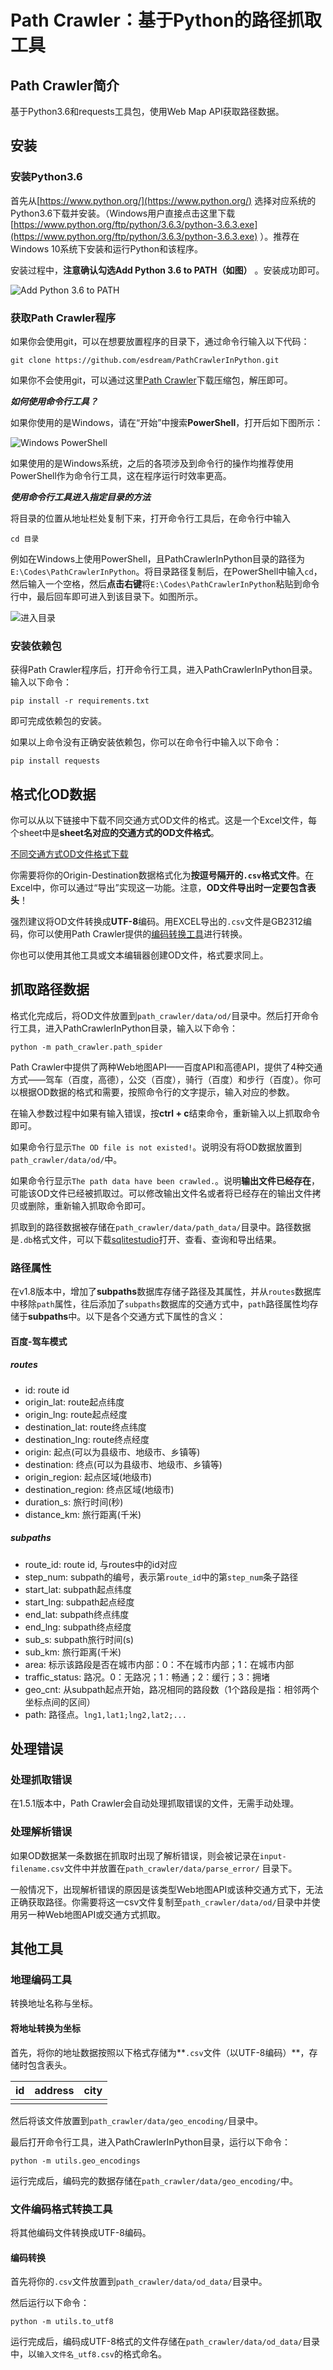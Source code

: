 # Path Crawler：基于Python的路径抓取工具

## Path Crawler简介

基于Python3.6和requests工具包，使用Web Map API获取路径数据。

## 安装

### 安装Python3.6

首先从[https://www.python.org/](https://www.python.org/) 选择对应系统的Python3.6下载并安装。（Windows用户直接点击这里下载 [https://www.python.org/ftp/python/3.6.3/python-3.6.3.exe](https://www.python.org/ftp/python/3.6.3/python-3.6.3.exe) ）。推荐在Windows 10系统下安装和运行Python和该程序。

安装过程中，**注意确认勾选Add Python 3.6 to PATH（如图）** 。安装成功即可。

![Add Python 3.6 to PATH](./python.PNG)

### 获取Path Crawler程序

如果你会使用git，可以在想要放置程序的目录下，通过命令行输入以下代码：

```shell
git clone https://github.com/esdream/PathCrawlerInPython.git
```

如果你不会使用git，可以通过这里[Path Crawler](https://github.com/esdream/PathCrawlerInPython/archive/master.zip)下载压缩包，解压即可。

***如何使用命令行工具？*** 

如果你使用的是Windows，请在“开始”中搜索**PowerShell**，打开后如下图所示：

![Windows PowerShell](./powershell.png)

如果使用的是Windows系统，之后的各项涉及到命令行的操作均推荐使用PowerShell作为命令行工具，这在程序运行时效率更高。

***使用命令行工具进入指定目录的方法*** 

将目录的位置从地址栏处复制下来，打开命令行工具后，在命令行中输入

```shell
cd 目录
```

例如在Windows上使用PowerShell，且PathCrawlerInPython目录的路径为`E:\Codes\PathCrawlerInPython`。将目录路径复制后，在PowerShell中输入`cd`，然后输入一个空格，然后**点击右键**将`E:\Codes\PathCrawlerInPython`粘贴到命令行中，最后回车即可进入到该目录下。如图所示。

![进入目录](./in_dir.png)

### 安装依赖包

获得Path Crawler程序后，打开命令行工具，进入PathCrawlerInPython目录。输入以下命令：

```shell
pip install -r requirements.txt
```

即可完成依赖包的安装。

如果以上命令没有正确安装依赖包，你可以在命令行中输入以下命令：

```shell
pip install requests
```

## 格式化OD数据

你可以从以下链接中下载不同交通方式OD文件的格式。这是一个Excel文件，每个sheet中是**sheet名对应的交通方式的OD文件格式**。

[不同交通方式OD文件格式下载](https://github.com/esdream/PathCrawlerInPython/raw/master/docs/download/od_format.xlsx)

你需要将你的Origin-Destination数据格式化为**按逗号隔开的`.csv`格式文件**。在Excel中，你可以通过“导出”实现这一功能。注意，**OD文件导出时一定要包含表头**！

强烈建议将OD文件转换成**UTF-8**编码。用EXCEL导出的`.csv`文件是GB2312编码，你可以使用Path Crawler提供的[编码转换工具](#文件编码格式转换工具)进行转换。 

你也可以使用其他工具或文本编辑器创建OD文件，格式要求同上。

## 抓取路径数据

格式化完成后，将OD文件放置到`path_crawler/data/od/`目录中。然后打开命令行工具，进入PathCrawlerInPython目录，输入以下命令：

```shell
python -m path_crawler.path_spider
```

Path Crawler中提供了两种Web地图API——百度API和高德API，提供了4种交通方式——驾车（百度，高德），公交（百度），骑行（百度）和步行（百度）。你可以根据OD数据的格式和需要，按照命令行的文字提示，输入对应的参数。

在输入参数过程中如果有输入错误，按**ctrl + c**结束命令，重新输入以上抓取命令即可。

如果命令行显示`The OD file is not existed!`。说明没有将OD数据放置到`path_crawler/data/od/`中。

如果命令行显示`The path data have been crawled.`。说明**输出文件已经存在**，可能该OD文件已经被抓取过。可以修改输出文件名或者将已经存在的输出文件拷贝或删除，重新输入抓取命令即可。

抓取到的路径数据被存储在`path_crawler/data/path_data/`目录中。路径数据是`.db`格式文件，可以下载[sqlitestudio](https://sqlitestudio.pl/index.rvt)打开、查看、查询和导出结果。

### 路径属性

在v1.8版本中，增加了**subpaths**数据库存储子路径及其属性，并从`routes`数据库中移除`path`属性，往后添加了`subpaths`数据库的交通方式中，`path`路径属性均存储于**subpaths**中。以下是各个交通方式下属性的含义：

#### 百度-驾车模式

##### routes

+ id: route id
+ origin_lat: route起点纬度
+ origin_lng: route起点经度
+ destination_lat: route终点纬度
+ destination_lng: route终点经度
+ origin: 起点(可以为县级市、地级市、乡镇等)
+ destination: 终点(可以为县级市、地级市、乡镇等)
+ origin_region: 起点区域(地级市)
+ destination_region: 终点区域(地级市)
+ duration_s: 旅行时间(秒)
+ distance_km: 旅行距离(千米)

##### subpaths

+ route_id: route id, 与routes中的id对应
+ step_num: subpath的编号，表示第`route_id`中的第`step_num`条子路径
+ start_lat: subpath起点纬度
+ start_lng: subpath起点经度
+ end_lat: subpath终点纬度
+ end_lng: subpath终点经度
+ sub_s: subpath旅行时间(s)
+ sub_km: 旅行距离(千米)
+ area: 标示该路段是否在城市内部：0：不在城市内部；1：在城市内部
+ traffic_status: 路况。0：无路况；1：畅通；2：缓行；3：拥堵
+ geo_cnt: 从subpath起点开始，路况相同的路段数（1个路段是指：相邻两个坐标点间的区间）
+ path: 路径点。`lng1,lat1;lng2,lat2;...`



## 处理错误

### 处理抓取错误

在1.5.1版本中，Path Crawler会自动处理抓取错误的文件，无需手动处理。

### 处理解析错误

如果OD数据某一条数据在抓取时出现了解析错误，则会被记录在`input-filename.csv`文件中并放置在`path_crawler/data/parse_error/` 目录下。

一般情况下，出现解析错误的原因是该类型Web地图API或该种交通方式下，无法正确获取路径。你需要将这一csv文件复制至`path_crawler/data/od/`目录中并使用另一种Web地图API或交通方式抓取。

## 其他工具

### 地理编码工具

转换地址名称与坐标。

#### 将地址转换为坐标

首先，将你的地址数据按照以下格式存储为**`.csv`文件（以UTF-8编码）**，存储时包含表头。

| id   | address | city |
| ---- | ------- | ---- |
|      |         |      |

然后将该文件放置到`path_crawler/data/geo_encoding/`目录中。

最后打开命令行工具，进入PathCrawlerInPython目录，运行以下命令：

```shell
python -m utils.geo_encodings
```

运行完成后，编码完的数据存储在`path_crawler/data/geo_encoding/`中。

### 文件编码格式转换工具

将其他编码文件转换成UTF-8编码。

#### 编码转换

首先将你的`.csv`文件放置到`path_crawler/data/od_data/`目录中。

然后运行以下命令：

```shell
python -m utils.to_utf8
```

运行完成后，编码成UTF-8格式的文件存储在`path_crawler/data/od_data/`目录中，以`输入文件名_utf8.csv`的格式命名。